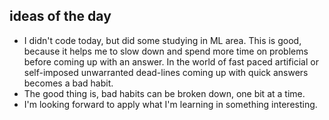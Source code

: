 ## ideas of the day

- I didn't code today, but did some studying in ML area. This is good, because it helps me to slow down and spend more time on problems before coming up with an answer. In the world of fast paced artificial or self-imposed unwarranted dead-lines coming up with quick answers becomes a bad habit.
- The good thing is, bad habits can be broken down, one bit at a time. 
- I'm looking forward to apply what I'm learning in something interesting.